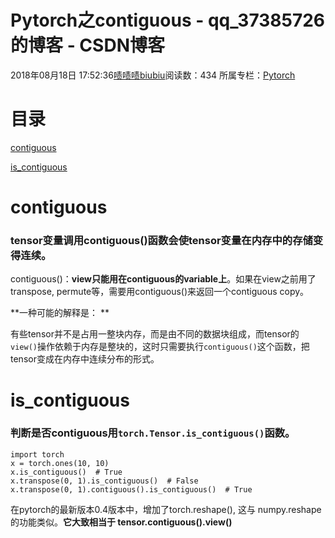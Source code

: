 # Pytorch之contiguous - qq_37385726的博客 - CSDN博客





2018年08月18日 17:52:36[啧啧啧biubiu](https://me.csdn.net/qq_37385726)阅读数：434
所属专栏：[Pytorch](https://blog.csdn.net/column/details/26172.html)









# **目录**

[contiguous](#contiguous)

[is_contiguous](#is_contiguous)

# contiguous



### tensor变量调用contiguous()函数会使tensor变量在内存中的存储变得连续。

contiguous()：**view只能用在contiguous的variable上**。如果在view之前用了transpose, permute等，需要用contiguous()来返回一个contiguous copy。 

> 
**一种可能的解释是： **

有些tensor并不是占用一整块内存，而是由不同的数据块组成，而tensor的`view()`操作依赖于内存是整块的，这时只需要执行`contiguous()`这个函数，把tensor变成在内存中连续分布的形式。 




# is_contiguous

### 判断是否contiguous用`torch.Tensor.is_contiguous()`函数。

```
import torch
x = torch.ones(10, 10)
x.is_contiguous()  # True
x.transpose(0, 1).is_contiguous()  # False
x.transpose(0, 1).contiguous().is_contiguous()  # True
```

在pytorch的最新版本0.4版本中，增加了torch.reshape(), 这与 numpy.reshape 的功能类似。**它大致相当于 tensor.contiguous().view()**



